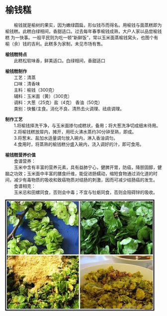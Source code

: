 # 榆钱糕  
  
&emsp;&emsp;榆钱就是榆树的果实，因为嫩绿圆扁，形似钱币而得名。用榆钱与面蒸糕即为榆钱糕。此糕白绿相间，香甜适口。过去每年春季榆钱成熟，大户人家以品尝榆钱糕 为一快事。一般平民则为吃一顿“新鲜饭”，常以玉米面蒸榆钱窝头，也图个有榆（余）钱的吉利。此糕多为家制，未见市场有售。   
  
**榆钱糕特点**  
&emsp;&emsp;此糕松软味香，鲜美适口。白绿相间，香甜适口  
  
**榆钱糕制作**  
&emsp;&emsp;工艺：清蒸  
&emsp;&emsp;口味：清香味  
&emsp;&emsp;主料：榆钱（300克）    
&emsp;&emsp;辅料：玉米面（黄）（300克）    
&emsp;&emsp;调料：大葱（25克）盐（4克） 香油（50克）    
&emsp;&emsp;类别：快餐/主食。消化不良、清热去火调理、祛痰调理。   
  
**制作工艺**  
&emsp;&emsp;1.将榆钱择洗干净，与玉米面掺匀成糕状，备用；将大葱洗净切成细末待用。   
&emsp;&emsp;2.将榆钱糕放屉内，摊开，用旺火沸水蒸约30分钟至熟，即成。   
&emsp;&emsp;3.将葱末、盐加水适量调匀放入碗内，淋入香油调匀。   
&emsp;&emsp;4.食用时，将蒸熟的榆钱糕分盛入碗内，浇入调好的汁，即可食用。   
  
**榆钱糕营养价值**  
&emsp;&emsp;食谱营养：  
&emsp;&emsp;玉米中含有丰富的营养元素，具有益肺宁心，健脾开胃，防癌，降胆固醇，健脑之功效；玉米面中丰富的膳食纤维，能促进肠蠕动，缩短食物通过消化道的时间，减少有毒物质的吸收和致癌物质对结肠的刺激，因而可减少结肠癌的发生。   
&emsp;&emsp;食谱相克：  
&emsp;&emsp;玉米忌和田螺同食，否则会中毒；不宜与牡蛎同食，否则会阻碍锌的吸收。   
  
![](https://raw.githubusercontent.com/szqq0512/Pic/main/img/202201211933860.png)  